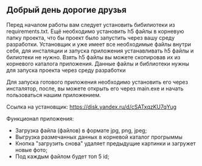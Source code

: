 Добрый день дорогие друзья
---
Перед началом работы вам следует установить бибилиотеки из requirements.txt.
Ещё необходимо установить h5 файлы в корневую папку проекта, что бы проект 
было запустить через вашу среду разработки. Установщик  и уже имеет все 
необходимые файлы внутри себя, 
для инсталяции и запуска приложения устанавливать 
h5 файлы и билиотеки не нужно. Взять h5 файлы вы можете скопировав их из корневого каталога приложения.
Данные файлы и библиотеки нужны для запуска проекта через среду разработки 

Для запуска готового приложения необходимо установить его через инсталятор, после, вы можете открыть его через main.exe и начать пользоваться нашим приложением.


Ссылка на установщик: https://disk.yandex.ru/d/cSATxqzKU7qYug

Функционал приложения:
 - Загрузка файла (файлов) в формате jpg, png, jpeg;
 - Выгрузка размечанных данных в корневой каталог прогрыммы
 - Кнопка "загрузить снова" удаляет предыдущие картинки и загружет новые фото;
 - Под каждым файлом будет топ 5 id;
